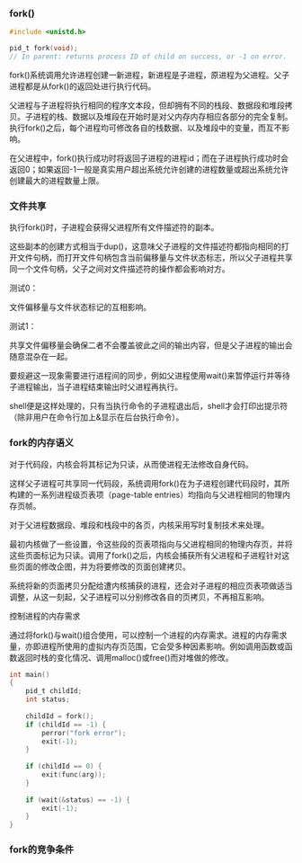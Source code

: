 ### fork()

```c
#include <unistd.h>

pid_t fork(void);
// In parent: returns process ID of child on success, or -1 on error.
```

fork()系统调用允许进程创建一新进程，新进程是子进程，原进程为父进程。父子进程都是从fork()的返回处进行执行代码。



父进程与子进程将执行相同的程序文本段，但却拥有不同的栈段、数据段和堆段拷贝。子进程的栈、数据以及堆段在开始时是对父内存内存相应各部分的完全复制。执行fork()之后，每个进程均可修改各自的栈数据、以及堆段中的变量，而互不影响。



在父进程中，fork()执行成功时将返回子进程的进程id；而在子进程执行成功时会返回0；如果返回-1一般是真实用户超出系统允许创建的进程数量或超出系统允许创建最大的进程数量上限。



### 文件共享

执行fork()时，子进程会获得父进程所有文件描述符的副本。

这些副本的创建方式相当于dup()，这意味父子进程的文件描述符都指向相同的打开文件句柄，而打开文件句柄包含当前偏移量与文件状态标志，所以父子进程共享同一个文件句柄，父子之间对文件描述符的操作都会影响对方。



测试0：

文件偏移量与文件状态标记的互相影响。



测试1：

共享文件偏移量会确保二者不会覆盖彼此之间的输出内容，但是父子进程的输出会随意混杂在一起。



要规避这一现象需要进行进程间的同步，例如父进程使用wait()来暂停运行并等待子进程输出，当子进程结束输出时父进程再执行。

shell便是这样处理的，只有当执行命令的子进程退出后，shell才会打印出提示符（除非用户在命令行加上&显示在后台执行命令）。



### fork的内存语义

对于代码段，内核会将其标记为只读，从而使进程无法修改自身代码。

这样父子进程可共享同一代码段，系统调用fork()在为子进程创建代码段时，其所构建的一系列进程级页表项（page-table entries）均指向与父进程相同的物理内存页帧。



对于父进程数据段、堆段和栈段中的各页，内核采用写时复制技术来处理。

最初内核做了一些设置，令这些段的页表项指向与父进程相同的物理内存页，并将这些页面标记为只读。调用了fork()之后，内核会捕获所有父进程和子进程针对这些页面的修改企图，并为将要修改的页面创建拷贝。

系统将新的页面拷贝分配给遭内核捕获的进程，还会对子进程的相应页表项做适当调整，从这一刻起，父子进程可以分别修改各自的页拷贝，不再相互影响。



控制进程的内存需求

通过将fork()与wait()组合使用，可以控制一个进程的内存需求。进程的内存需求量，亦即进程所使用的虚拟内存页范围，它会受多种因素影响。例如调用函数或函数返回时栈的变化情况、调用malloc()或free()而对堆做的修改。

```c
int main()
{
    pid_t childId;
    int status;
    
    childId = fork();
    if (childId == -1) {
        perror("fork error");
        exit(-1);
    }
    
    if (childId == 0) {
        exit(func(arg));
    }
    
    if (wait(&status) == -1) {
        exit(-1);
    }
}
```



### fork的竞争条件

